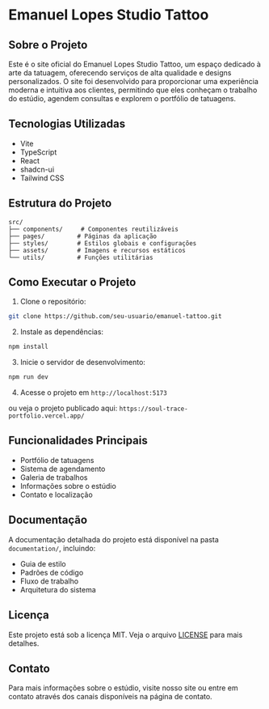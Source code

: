 # Emanuel Lopes Studio Tattoo

## Sobre o Projeto

Este é o site oficial do Emanuel Lopes Studio Tattoo, um espaço dedicado à arte da tatuagem, oferecendo serviços de alta qualidade e designs personalizados. O site foi desenvolvido para proporcionar uma experiência moderna e intuitiva aos clientes, permitindo que eles conheçam o trabalho do estúdio, agendem consultas e explorem o portfólio de tatuagens.

## Tecnologias Utilizadas

- Vite
- TypeScript
- React
- shadcn-ui
- Tailwind CSS

## Estrutura do Projeto

```
src/
├── components/     # Componentes reutilizáveis
├── pages/         # Páginas da aplicação
├── styles/        # Estilos globais e configurações
├── assets/        # Imagens e recursos estáticos
└── utils/         # Funções utilitárias
```

## Como Executar o Projeto

1. Clone o repositório:
```sh
git clone https://github.com/seu-usuario/emanuel-tattoo.git
```

2. Instale as dependências:
```sh
npm install
```

3. Inicie o servidor de desenvolvimento:
```sh
npm run dev
```

4. Acesse o projeto em `http://localhost:5173`

ou veja o projeto publicado aqui: `https://soul-trace-portfolio.vercel.app/`

## Funcionalidades Principais

- Portfólio de tatuagens
- Sistema de agendamento
- Galeria de trabalhos
- Informações sobre o estúdio
- Contato e localização

## Documentação

A documentação detalhada do projeto está disponível na pasta `documentation/`, incluindo:

- Guia de estilo
- Padrões de código
- Fluxo de trabalho
- Arquitetura do sistema

## Licença

Este projeto está sob a licença MIT. Veja o arquivo [LICENSE](LICENSE) para mais detalhes.

## Contato

Para mais informações sobre o estúdio, visite nosso site ou entre em contato através dos canais disponíveis na página de contato.
